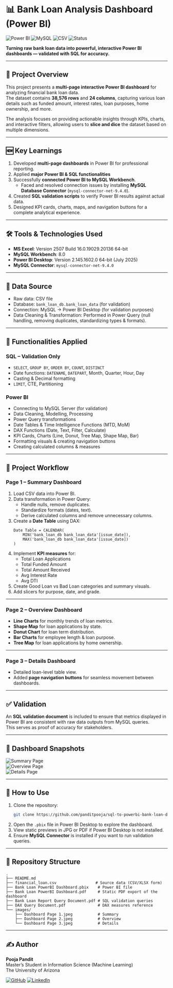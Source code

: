 # 📊 Bank Loan Analysis Dashboard (Power BI)

![Power BI](https://img.shields.io/badge/Power%20BI-Interactive%20Dashboard-yellow?logo=power-bi&logoColor=white)
![MySQL](https://img.shields.io/badge/MySQL-Validation-blue?logo=mysql&logoColor=white)
![CSV](https://img.shields.io/badge/CSV-Data-green?logo=microsoft-excel&logoColor=white)
![Status](https://img.shields.io/badge/Status-Completed-brightgreen)

**Turning raw bank loan data into powerful, interactive Power BI dashboards — validated with SQL for accuracy.**

---

## 📌 Project Overview
This project presents a **multi-page interactive Power BI dashboard** for analyzing financial bank loan data.  
The dataset contains **38,576 rows** and **24 columns**, capturing various loan details such as funded amount, interest rates, loan purposes, home ownership, and more.  

The analysis focuses on providing actionable insights through KPIs, charts, and interactive filters, allowing users to **slice and dice** the dataset based on multiple dimensions.

---

## 🆕 Key Learnings
1. Developed **multi-page dashboards** in Power BI for professional reporting.
2. Applied **major Power BI & SQL functionalities** 
3. Successfully **connected Power BI to MySQL Workbench**.
   - Faced and resolved connection issues by installing **MySQL Database Connector** (`mysql-connector-net-9.4.0`).
4. Created **SQL validation scripts** to verify Power BI results against actual data.
5. Designed KPI cards, charts, maps, and navigation buttons for a complete analytical experience.

---

## 🛠 Tools & Technologies Used
- **MS Excel**: Version 2507 Build 16.0.19029.20136 64-bit  
- **MySQL Workbench**: 8.0  
- **Power BI Desktop**: Version 2.145.1602.0 64-bit (July 2025)  
- **MySQL Connector**: `mysql-connector-net-9.4.0`  

---

## 📂 Data Source
- Raw data: CSV file  
- Database: `bank_loan_db.bank_loan_data` (for validation)  
- Connection: MySQL → Power BI Desktop (for validation purposes)  
- Data Cleaning & Transformation: Performed in Power Query (null handling, removing duplicates, standardizing types & formats).

---

## 🧩 Functionalities Applied

### **SQL – Validation Only**
- `SELECT`, `GROUP BY`, `ORDER BY`, `COUNT`, `DISTINCT`  
- Date functions: `DATENAME`, `DATEPART`, Month, Quarter, Hour, Day  
- Casting & Decimal formatting  
- `LIMIT`, CTE, Partitioning  

### **Power BI**
- Connecting to MySQL Server (for validation)  
- Data Cleaning, Modelling, Processing  
- Power Query transformations  
- Date Tables & Time Intelligence Functions (MTD, MoM)  
- DAX Functions (Date, Text, Filter, Calculate)  
- KPI Cards, Charts (Line, Donut, Tree Map, Shape Map, Bar)  
- Formatting visuals & creating navigation buttons  
- Creating calculated columns & measures  

---

## 📜 Project Workflow

### **Page 1 – Summary Dashboard**
1. Load CSV data into Power BI.
2. Data transformation in Power Query:
   - Handle nulls, remove duplicates.
   - Standardize formats (dates, text).
   - Derive calculated columns and remove unnecessary columns.
3. Create a **Date Table** using DAX:
   ```DAX
   Date Table = CALENDAR(
       MIN('bank_loan_db bank_loan_data'[issue_date]),
       MAX('bank_loan_db bank_loan_data'[issue_date])
   )
   ```
4. Implement **KPI measures** for:
   - Total Loan Applications
   - Total Funded Amount
   - Total Amount Received
   - Avg Interest Rate
   - Avg DTI
5. Create Good Loan vs Bad Loan categories and summary visuals.
6. Add slicers for purpose, date, and grade.

---

### **Page 2 – Overview Dashboard**
- **Line Charts** for monthly trends of loan metrics.
- **Shape Map** for loan applications by state.
- **Donut Chart** for loan term distribution.
- **Bar Charts** for employee length & loan purpose.
- **Tree Map** for loan applications by home ownership.

---

### **Page 3 – Details Dashboard**
- Detailed loan-level table view.
- Added **page navigation buttons** for seamless movement between dashboards.

---

## ✅ Validation
An **SQL validation document** is included to ensure that metrics displayed in Power BI are consistent with raw data outputs from MySQL queries.  
This serves as proof of accuracy for stakeholders.

---

## 📸 Dashboard Snapshots
![Summary Page](images/Dashboard%20Page%201.jpeg)  
![Overview Page](images/Dashboard%20Page%202.jpeg)  
![Details Page](images/Dashboard%20Page%203.jpeg)  

---

## 🚀 How to Use
1. Clone the repository:
   ```bash
   git clone https://github.com/panditpooja/sql-to-powerbi-bank-loan-dashboard.git
   ```
2. Open the `.pbix` file in Power BI Desktop to explore the dashboard.  
3. View static previews in JPG or PDF if Power BI Desktop is not installed.  
3. Ensure **MySQL Connector** is installed if you want to run validation queries.

---

## 📂 Repository Structure
```
.
├── README.md
├── financial_loan.csv                 # Source data (CSV/XLSX form)
├── Bank Loan PowerBI Dashboard.pbix    # Power BI file
├── Bank Loan PowerBI Dashboard.pdf     # Static PDF export of the dashboard
├── Bank Loan Report Query Document.pdf # SQL validation queries
├── DAX Query Document.pdf              # DAX measures reference
└── images/
    ├── Dashboard Page 1.jpeg           # Summary
    ├── Dashboard Page 2.jpeg           # Overview
    └── Dashboard Page 3.jpeg           # Details
```

---

## ✍️ Author
**Pooja Pandit**  
Master’s Student in Information Science (Machine Learning)  
The University of Arizona  

[![GitHub](https://img.shields.io/badge/GitHub-panditpooja-black?logo=github)](https://github.com/panditpooja)
[![LinkedIn](https://img.shields.io/badge/LinkedIn-pooja--pandit-blue?logo=linkedin)](https://www.linkedin.com/in/pooja-pandit-177978135/)
